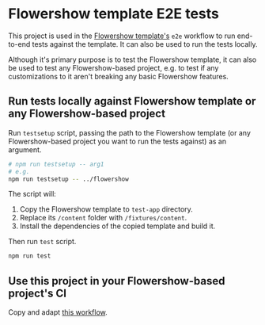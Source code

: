 # Flowershow template E2E tests

This project is used in the [Flowershow template's](https://github.com/datopian/flowershow) `e2e` workflow to run end-to-end tests against the template. It can also be used to run the tests locally.

Although it's primary purpose is to test the Flowershow template, it can also be used to test any Flowershow-based project, e.g. to test if any customizations to it aren't breaking any basic Flowershow features.

## Run tests locally against Flowershow template or any Flowershow-based project

Run `testsetup` script, passing the path to the Flowershow template (or any Flowershow-based project you want to run the tests against) as an argument.

``` sh
# npm run testsetup -- arg1
# e.g.
npm run testsetup -- ../flowershow
```

The script will:
1. Copy the Flowershow template to `test-app` directory.
2. Replace its `/content` folder with `/fixtures/content`.
3. Install the dependencies of the copied template and build it.

Then run `test` script.

``` sh
npm run test
```

## Use this project in your Flowershow-based project's CI

Copy and adapt [this workflow](https://github.com/datopian/flowershow/blob/main/.github/workflows/e2e.yml).
